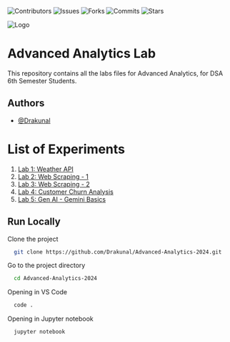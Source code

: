 
![Contributors](https://img.shields.io/github/contributors/Drakunal/Advanced-Analytics-2024?style=for-the-badge)
![Issues](https://img.shields.io/github/issues/Drakunal/Advanced-analytics-2024?color=yellow&style=for-the-badge)
![Forks](https://img.shields.io/github/forks/Drakunal/Advanced-Analytics-2024?style=for-the-badge)
![Commits](https://img.shields.io/github/last-commit/Drakunal/Advanced-analytics-2024?style=for-the-badge)
![Stars](https://img.shields.io/github/stars/Drakunal/Advanced-analytics-2024?color=pink&style=for-the-badge)
<!-- ![License](https://img.shields.io/github/license/Drakunal/Advanced-Analytics-2023?style=for-the-badge) -->
![Logo](https://github.com/Drakunal/Advanced-Analytics-2024/blob/main/logo.png?raw=true)  
# Advanced Analytics Lab

This repository contains all the labs files for Advanced Analytics, for DSA 
6th Semester Students.  

## Authors

- [@Drakunal](https://github.com/Drakunal)

# List of Experiments

1. [Lab 1: Weather API](https://github.com/Drakunal/Advanced-Analytics-2024/tree/main/Lab%201)
2. [Lab 2: Web Scraping - 1](https://github.com/Drakunal/Advanced-Analytics-2024/tree/main/Lab%202)
3. [Lab 3: Web Scraping - 2](https://github.com/Drakunal/Advanced-Analytics-2024/tree/main/Lab%203)
4. [Lab 4: Customer Churn Analysis](https://github.com/Drakunal/Advanced-Analytics-2024/tree/main/Lab%204) 
5. [Lab 5: Gen AI - Gemini Basics](https://github.com/Drakunal/Advanced-Analytics-2024/tree/main/Lab%205)
<!-- 6. [Lab 6: Time Series Analysis](experiments/Experiment6_Time_Series_Analysis.ipynb)
7. [Lab 7: Dimensionality Reduction](experiments/Experiment7_Dimensionality_Reduction.ipynb)
8. [Lab 8: Natural Language Processing (NLP)](experiments/Experiment8_Natural_Language_Processing.ipynb)-->

## Run Locally

Clone the project

```bash
  git clone https://github.com/Drakunal/Advanced-Analytics-2024.git
```

Go to the project directory

```bash
  cd Advanced-Analytics-2024
```

Opening in VS Code

```bash
  code .
```

Opening in Jupyter notebook

```bash
  jupyter notebook
```

